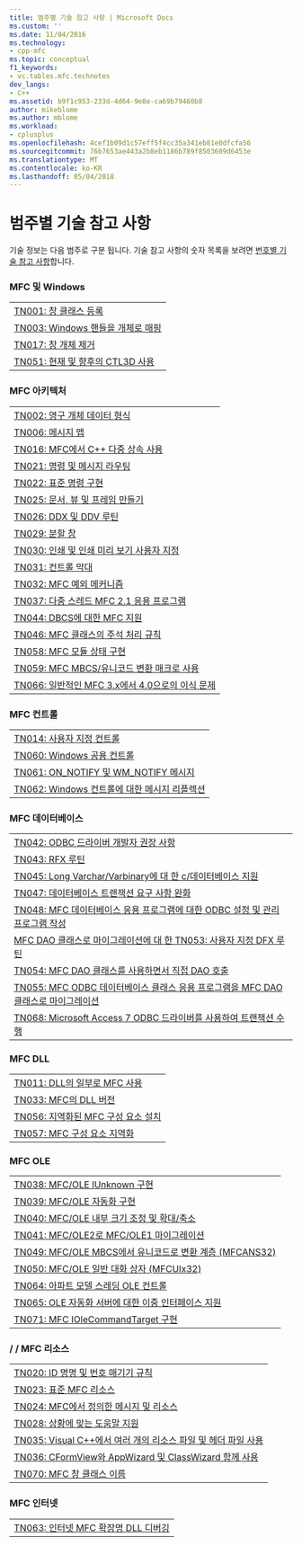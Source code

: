 ```yaml
---
title: 범주별 기술 참고 사항 | Microsoft Docs
ms.custom: ''
ms.date: 11/04/2016
ms.technology:
- cpp-mfc
ms.topic: conceptual
f1_keywords:
- vc.tables.mfc.technotes
dev_langs:
- C++
ms.assetid: b9f1c953-233d-4d64-9e8e-ca69b79460b8
author: mikeblome
ms.author: mblome
ms.workload:
- cplusplus
ms.openlocfilehash: 4cef1b09d1c57eff5f4cc35a341eb81e0dfcfa56
ms.sourcegitcommit: 76b7653ae443a2b8eb1186b789f8503609d6453e
ms.translationtype: MT
ms.contentlocale: ko-KR
ms.lasthandoff: 05/04/2018
---
```

# <a name="technical-notes-by-category"></a>범주별 기술 참고 사항
기술 정보는 다음 범주로 구분 됩니다. 기술 참고 사항의 숫자 목록을 보려면 [번호별 기술 참고 사항](../mfc/technical-notes-by-number.md)합니다.  
  
### <a name="mfc-and-windows"></a>MFC 및 Windows  
  
||  
|-|  
|[TN001: 창 클래스 등록](../mfc/tn001-window-class-registration.md)|  
|[TN003: Windows 핸들을 개체로 매핑](../mfc/tn003-mapping-of-windows-handles-to-objects.md)|  
|[TN017: 창 개체 제거](../mfc/tn017-destroying-window-objects.md)|  
|[TN051: 현재 및 향후의 CTL3D 사용](../mfc/tn051-using-ctl3d-now-and-in-the-future.md)|  
  
### <a name="mfc-architecture"></a>MFC 아키텍처  
  
||  
|-|  
|[TN002: 영구 개체 데이터 형식](../mfc/tn002-persistent-object-data-format.md)|  
|[TN006: 메시지 맵](../mfc/tn006-message-maps.md)|  
|[TN016: MFC에서 C++ 다중 상속 사용](../mfc/tn016-using-cpp-multiple-inheritance-with-mfc.md)|  
|[TN021: 명령 및 메시지 라우팅](../mfc/tn021-command-and-message-routing.md)|  
|[TN022: 표준 명령 구현](../mfc/tn022-standard-commands-implementation.md)|  
|[TN025: 문서, 뷰 및 프레임 만들기](../mfc/tn025-document-view-and-frame-creation.md)|  
|[TN026: DDX 및 DDV 루틴](../mfc/tn026-ddx-and-ddv-routines.md)|  
|[TN029: 분할 창](../mfc/tn029-splitter-windows.md)|  
|[TN030: 인쇄 및 인쇄 미리 보기 사용자 지정](../mfc/tn030-customizing-printing-and-print-preview.md)|  
|[TN031: 컨트롤 막대](../mfc/tn031-control-bars.md)|  
|[TN032: MFC 예외 메커니즘](../mfc/tn032-mfc-exception-mechanism.md)|  
|[TN037: 다중 스레드 MFC 2.1 응용 프로그램](../mfc/tn037-multithreaded-mfc-2-1-applications.md)|  
|[TN044: DBCS에 대한 MFC 지원](../mfc/tn044-mfc-support-for-dbcs.md)|  
|[TN046: MFC 클래스의 주석 처리 규칙](../mfc/tn046-commenting-conventions-for-the-mfc-classes.md)|  
|[TN058: MFC 모듈 상태 구현](../mfc/tn058-mfc-module-state-implementation.md)|  
|[TN059: MFC MBCS/유니코드 변환 매크로 사용](../mfc/tn059-using-mfc-mbcs-unicode-conversion-macros.md)|  
|[TN066: 일반적인 MFC 3.x에서 4.0으로의 이식 문제](../mfc/tn066-common-mfc-3-x-to-4-0-porting-issues.md)|  
  
### <a name="mfc-controls"></a>MFC 컨트롤  
  
||  
|-|  
|[TN014: 사용자 지정 컨트롤](../mfc/tn014-custom-controls.md)|  
|[TN060: Windows 공용 컨트롤](../mfc/tn060-the-new-windows-common-controls.md)|  
|[TN061: ON_NOTIFY 및 WM_NOTIFY 메시지](../mfc/tn061-on-notify-and-wm-notify-messages.md)|  
|[TN062: Windows 컨트롤에 대한 메시지 리플렉션](../mfc/tn062-message-reflection-for-windows-controls.md)|  
  
### <a name="mfc-database"></a>MFC 데이터베이스  
  
||  
|-|  
|[TN042: ODBC 드라이버 개발자 권장 사항](../mfc/tn042-odbc-driver-developer-recommendations.md)|  
|[TN043: RFX 루틴](../mfc/tn043-rfx-routines.md)|  
|[TN045: Long Varchar/Varbinary에 대 한 c/데이터베이스 지원](../mfc/tn045-mfc-database-support-for-long-varchar-varbinary.md)|  
|[TN047: 데이터베이스 트랜잭션 요구 사항 완화](../mfc/tn047-relaxing-database-transaction-requirements.md)|  
|[TN048: MFC 데이터베이스 응용 프로그램에 대한 ODBC 설정 및 관리 프로그램 작성](../mfc/tn048-writing-odbc-setup-and-administration-programs.md)|  
|[MFC DAO 클래스로 마이그레이션에 대 한 TN053: 사용자 지정 DFX 루틴](../mfc/tn053-custom-dfx-routines-for-dao-database-classes.md)|  
|[TN054: MFC DAO 클래스를 사용하면서 직접 DAO 호출](../mfc/tn054-calling-dao-directly-while-using-mfc-dao-classes.md)|  
|[TN055: MFC ODBC 데이터베이스 클래스 응용 프로그램을 MFC DAO 클래스로 마이그레이션](../mfc/tn055-migrating-mfc-odbc-database-class-applications-to-mfc-dao-classes.md)|  
|[TN068: Microsoft Access 7 ODBC 드라이버를 사용하여 트랜잭션 수행](../mfc/tn068-performing-transactions-with-the-microsoft-access-7-odbc-driver.md)|  
  
### <a name="mfc-dlls"></a>MFC DLL  
  
||  
|-|  
|[TN011: DLL의 일부로 MFC 사용](../mfc/tn011-using-mfc-as-part-of-a-dll.md)|  
|[TN033: MFC의 DLL 버전](../mfc/tn033-dll-version-of-mfc.md)|  
|[TN056: 지역화된 MFC 구성 요소 설치](../mfc/tn056-installation-of-localized-mfc-components.md)|  
|[TN057: MFC 구성 요소 지역화](../mfc/tn057-localization-of-mfc-components.md)|  
  
### <a name="mfc-ole"></a>MFC OLE  
  
||  
|-|  
|[TN038: MFC/OLE IUnknown 구현](../mfc/tn038-mfc-ole-iunknown-implementation.md)|  
|[TN039: MFC/OLE 자동화 구현](../mfc/tn039-mfc-ole-automation-implementation.md)|  
|[TN040: MFC/OLE 내부 크기 조정 및 확대/축소](../mfc/tn040-mfc-ole-in-place-resizing-and-zooming.md)|  
|[TN041: MFC/OLE2로 MFC/OLE1 마이그레이션](../mfc/tn041-mfc-ole1-migration-to-mfc-ole-2.md)|  
|[TN049: MFC/OLE MBCS에서 유니코드로 변환 계층 (MFCANS32)](../mfc/tn049-mfc-ole-mbcs-to-unicode-translation-layer-mfcans32.md)|  
|[TN050: MFC/OLE 일반 대화 상자 (MFCUIx32)](../mfc/tn050-mfc-ole-common-dialogs-mfcuix32.md)|  
|[TN064: 아파트 모델 스레딩 OLE 컨트롤](../mfc/tn064-apartment-model-threading-in-activex-controls.md)|  
|[TN065: OLE 자동화 서버에 대한 이중 인터페이스 지원](../mfc/tn065-dual-interface-support-for-ole-automation-servers.md)|  
|[TN071: MFC IOleCommandTarget 구현](../mfc/tn071-mfc-iolecommandtarget-implementation.md)|  
  
### <a name="mfc-resources"></a>/ / MFC 리소스  
  
||  
|-|  
|[TN020: ID 명명 및 번호 매기기 규칙](../mfc/tn020-id-naming-and-numbering-conventions.md)|  
|[TN023: 표준 MFC 리소스](../mfc/tn023-standard-mfc-resources.md)|  
|[TN024: MFC에서 정의한 메시지 및 리소스](../mfc/tn024-mfc-defined-messages-and-resources.md)|  
|[TN028: 상황에 맞는 도움말 지원](../mfc/tn028-context-sensitive-help-support.md)|  
|[TN035: Visual C++에서 여러 개의 리소스 파일 및 헤더 파일 사용](../mfc/tn035-using-multiple-resource-files-and-header-files-with-visual-cpp.md)|  
|[TN036: CFormView와 AppWizard 및 ClassWizard 함께 사용](../mfc/tn036-using-cformview-with-appwizard-and-classwizard.md)|  
|[TN070: MFC 창 클래스 이름](../mfc/tn070-mfc-window-class-names.md)|  
  
### <a name="mfc-internet"></a>MFC 인터넷  
  
||  
|-|  
|[TN063: 인터넷 MFC 확장명 DLL 디버깅](../mfc/tn063-debugging-internet-extension-dlls.md)|

